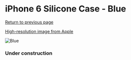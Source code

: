 # iPhone 6 Silicone Case - Blue

[Return to previous page](/iphone_6)

[High-resolution image from Apple](https://store.storeimages.cdn-apple.com/8756/as-images.apple.com/is/MGQJ2?wid=4500&hei=4500&fmt=png)

<div style="width: 384px"><img src="/everypreview/MGQJ2.png" alt="Blue"></div>

### Under construction
